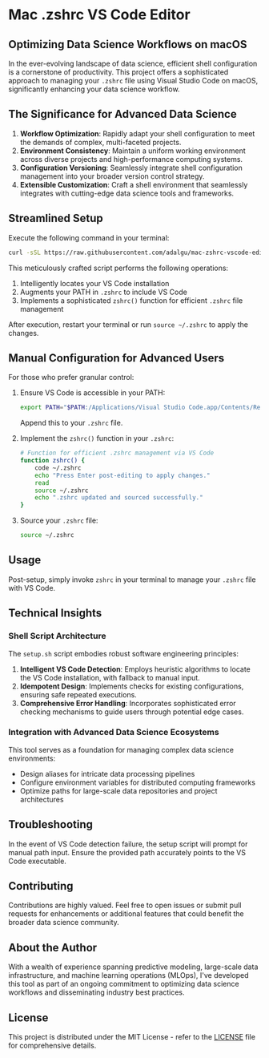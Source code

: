 # Mac .zshrc VS Code Editor

## Optimizing Data Science Workflows on macOS

In the ever-evolving landscape of data science, efficient shell configuration is a cornerstone of productivity. This project offers a sophisticated approach to managing your `.zshrc` file using Visual Studio Code on macOS, significantly enhancing your data science workflow.

## The Significance for Advanced Data Science

1. **Workflow Optimization**: Rapidly adapt your shell configuration to meet the demands of complex, multi-faceted projects.
2. **Environment Consistency**: Maintain a uniform working environment across diverse projects and high-performance computing systems.
3. **Configuration Versioning**: Seamlessly integrate shell configuration management into your broader version control strategy.
4. **Extensible Customization**: Craft a shell environment that seamlessly integrates with cutting-edge data science tools and frameworks.

## Streamlined Setup

Execute the following command in your terminal:

```bash
curl -sSL https://raw.githubusercontent.com/adalgu/mac-zshrc-vscode-editor/main/setup.sh | bash
```

This meticulously crafted script performs the following operations:

1. Intelligently locates your VS Code installation
2. Augments your PATH in `.zshrc` to include VS Code
3. Implements a sophisticated `zshrc()` function for efficient `.zshrc` file management

After execution, restart your terminal or run `source ~/.zshrc` to apply the changes.

## Manual Configuration for Advanced Users

For those who prefer granular control:

1. Ensure VS Code is accessible in your PATH:

   ```bash
   export PATH="$PATH:/Applications/Visual Studio Code.app/Contents/Resources/app/bin"
   ```

   Append this to your `.zshrc` file.

2. Implement the `zshrc()` function in your `.zshrc`:

   ```bash
   # Function for efficient .zshrc management via VS Code
   function zshrc() {
       code ~/.zshrc
       echo "Press Enter post-editing to apply changes."
       read
       source ~/.zshrc
       echo ".zshrc updated and sourced successfully."
   }
   ```

3. Source your `.zshrc` file:
   ```bash
   source ~/.zshrc
   ```

## Usage

Post-setup, simply invoke `zshrc` in your terminal to manage your `.zshrc` file with VS Code.

## Technical Insights

### Shell Script Architecture

The `setup.sh` script embodies robust software engineering principles:

1. **Intelligent VS Code Detection**: Employs heuristic algorithms to locate the VS Code installation, with fallback to manual input.
2. **Idempotent Design**: Implements checks for existing configurations, ensuring safe repeated executions.
3. **Comprehensive Error Handling**: Incorporates sophisticated error checking mechanisms to guide users through potential edge cases.

### Integration with Advanced Data Science Ecosystems

This tool serves as a foundation for managing complex data science environments:

- Design aliases for intricate data processing pipelines
- Configure environment variables for distributed computing frameworks
- Optimize paths for large-scale data repositories and project architectures

## Troubleshooting

In the event of VS Code detection failure, the setup script will prompt for manual path input. Ensure the provided path accurately points to the VS Code executable.

## Contributing

Contributions are highly valued. Feel free to open issues or submit pull requests for enhancements or additional features that could benefit the broader data science community.

## About the Author

With a wealth of experience spanning predictive modeling, large-scale data infrastructure, and machine learning operations (MLOps), I've developed this tool as part of an ongoing commitment to optimizing data science workflows and disseminating industry best practices.

## License

This project is distributed under the MIT License - refer to the [LICENSE](LICENSE) file for comprehensive details.
